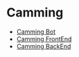 # Camming

- [Camming Bot](https://github.com/Campus2454/Camming/tree/CammingBot)
- [Camming FrontEnd](https://github.com/Campus2454/Camming/tree/CammingFrontEnd)
- [Camming BackEnd](https://github.com/Campus2454/Camming/tree/CammingBackEnd)
